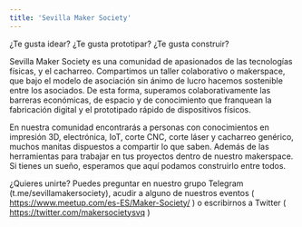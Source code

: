 ```yaml
---
title: 'Sevilla Maker Society'
---
```


¿Te gusta idear? ¿Te gusta prototipar? ¿Te gusta construir? 

Sevilla Maker Society es una comunidad de apasionados de las tecnologías físicas, y el cacharreo. Compartimos un taller colaborativo o makerspace, que bajo el modelo de asociación sin ánimo de lucro hacemos sostenible entre los asociados. De esta forma, superamos colaborativamente las barreras económicas, de espacio y de conocimiento que franquean la fabricación digital y el prototipado rápido de dispositivos físicos. 

En nuestra comunidad encontrarás a personas con conocimientos en impresión 3D, electrónica, IoT, corte CNC, corte láser y cacharreo genérico, muchos manitas dispuestos a compartir lo que saben. Además de las herramientas para trabajar en tus proyectos dentro de nuestro makerspace. Si tienes un sueño, esperamos que aquí podamos construirlo entre todos. 

¿Quieres unirte? Puedes preguntar en nuestro grupo Telegram (t.me/sevillamakersociety), acudir a alguno de nuestros eventos ( https://www.meetup.com/es-ES/Maker-Society/ ) o escribirnos a Twitter ( https://twitter.com/makersocietysvq )
